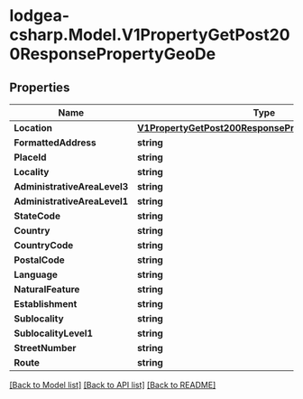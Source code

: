
# lodgea-csharp.Model.V1PropertyGetPost200ResponsePropertyGeoDe

## Properties

Name | Type | Description | Notes
------------ | ------------- | ------------- | -------------
**Location** | [**V1PropertyGetPost200ResponsePropertyGeoDeLocation**](V1PropertyGetPost200ResponsePropertyGeoDeLocation.md) |  | [optional] 
**FormattedAddress** | **string** |  | [optional] 
**PlaceId** | **string** |  | [optional] 
**Locality** | **string** |  | [optional] 
**AdministrativeAreaLevel3** | **string** |  | [optional] 
**AdministrativeAreaLevel1** | **string** |  | [optional] 
**StateCode** | **string** |  | [optional] 
**Country** | **string** |  | [optional] 
**CountryCode** | **string** |  | [optional] 
**PostalCode** | **string** |  | [optional] 
**Language** | **string** |  | [optional] 
**NaturalFeature** | **string** |  | [optional] 
**Establishment** | **string** |  | [optional] 
**Sublocality** | **string** |  | [optional] 
**SublocalityLevel1** | **string** |  | [optional] 
**StreetNumber** | **string** |  | [optional] 
**Route** | **string** |  | [optional] 

[[Back to Model list]](../README.md#documentation-for-models)
[[Back to API list]](../README.md#documentation-for-api-endpoints)
[[Back to README]](../README.md)

